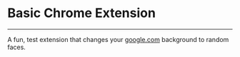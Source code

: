 # Basic Chrome Extension

<hr>

A fun, test extension that changes your <a href="https://google.com">google.com</a> background to random faces.
